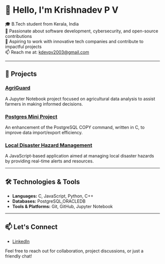 # 👋 Hello, I'm Krishnadev P V

🎓 B.Tech student from Kerala, India  
🌱 Passionate about software development, cybersecurity, and open-source contributions  
💼 Aspiring to work with innovative tech companies and contribute to impactful projects  
📫 Reach me at: [kdevpv2003@gmail.com](mailto:kdevpv2003@gmail.com)  

---

## 🚀 Projects

### [AgriGuard](https://github.com/Krishnadevpv/AgriGuard)
A Jupyter Notebook project focused on agricultural data analysis to assist farmers in making informed decisions.

### [Postgres Mini Project](https://github.com/Krishnadevpv/postgress-mini-project)
An enhancement of the PostgreSQL COPY command, written in C, to improve data import/export efficiency.

### [Local Disaster Hazard Management](https://github.com/Krishnadevpv/Local-Disaster-Hazard-Management)
A JavaScript-based application aimed at managing local disaster hazards by providing real-time alerts and resources.

---

## 🛠️ Technologies & Tools

- **Languages:** C, JavaScript, Python, C++
- **Databases:** PostgreSQL,ORACLEDB
- **Tools & Platforms:** Git, GitHub, Jupyter Notebook

---

<!--## 📈 GitHub Stats

![Krishnadevpv's GitHub Stats](https://github-readme-stats.vercel.app/api?username=Krishnadevpv&show_icons=true&theme=radical)

--->

## 📫 Let's Connect

- [LinkedIn](https://www.linkedin.com/in/krishnadevpv)

Feel free to reach out for collaboration, project discussions, or just a friendly chat!
